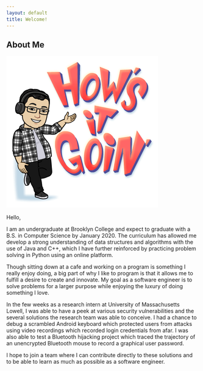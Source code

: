 ```yaml
---
layout: default
title: Welcome!
---
```


## About Me

<img class="profile-picture" src="benport.png">

Hello,

I am an undergraduate at Brooklyn College and expect to graduate with a B.S. in Computer Science by January 2020. The curriculum has allowed me develop a strong understanding of data structures and algorithms with the use of Java and C++, which I have further reinforced by practicing problem solving in Python using an online platform.

Though sitting down at a cafe and working on a program is something I really enjoy doing, a big part of why I like to program is that it allows me to fulfill a desire to create and innovate. My goal as a software engineer is to solve problems for a larger purpose while enjoying the luxury of doing something I love.

In the few weeks as a research intern at University of Massachusetts Lowell, I was able to have a peek at various security vulnerabilities and the several solutions the research team was able to conceive. I had a chance to debug a scrambled Android keyboard which protected users from attacks using video recordings which recorded login credentials from afar. I was also able to test a Bluetooth hijacking project which traced the trajectory of an unencrypted Bluetooth mouse to record a graphical user password.

I hope to join a team where I can contribute directly to these solutions and to be able to learn as much as possible as a software engineer.

